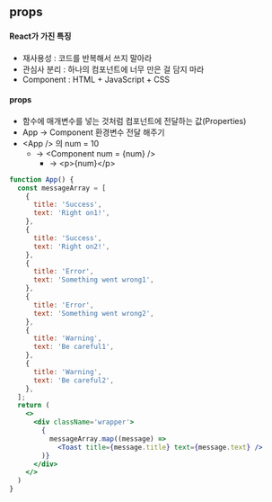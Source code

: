 ## props

#### React가 가진 특징
- 재사용성 : 코드를 반복해서 쓰지 말아라
- 관심사 분리 : 하나의 컴포넌트에 너무 만은 걸 담지 마라
- Component : HTML + JavaScript + CSS

#### props
- 함수에 매개변수를 넣는 것처럼 컴포넌트에 전달하는 값(Properties)
- App -> Component 환경변수 전달 해주기
 - \<App /> 의 num = 10
   - -> \<Component num = {num} />
     - -> \<p>{num}\</p>
```jsx
function App() {
  const messageArray = [
    {
      title: 'Success',
      text: 'Right on1!',
    },
    {
      title: 'Success',
      text: 'Right on2!',
    },
    {
      title: 'Error',
      text: 'Something went wrong1',
    },
    {
      title: 'Error',
      text: 'Something went wrong2',
    },
    {
      title: 'Warning',
      text: 'Be careful1',
    },
    {
      title: 'Warning',
      text: 'Be careful2',
    },
  ];
  return (
    <>
      <div className='wrapper'>
        {
          messageArray.map((message) => 
            <Toast title={message.title} text={message.text} />
        )}
      </div>
    </>
  )
}

```

